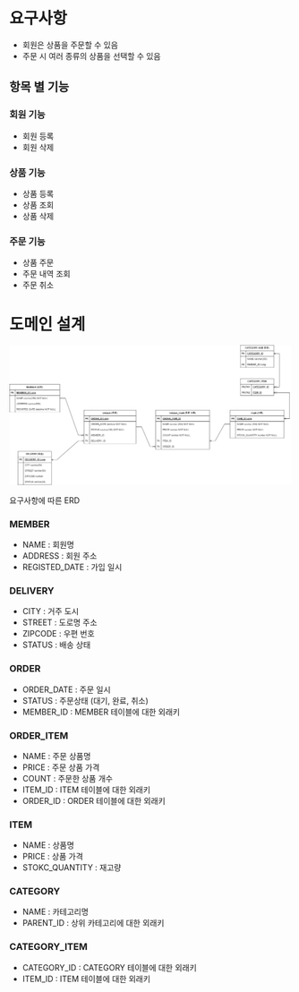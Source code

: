 # 요구사항

- 회원은 상품을 주문할 수 있음
- 주문 시 여러 종류의 상품을 선택할 수 있음

## 항목 별 기능

### 회원 기능

- 회원 등록
- 회원 삭제

### 상품 기능

- 상품 등록
- 상품 조회
- 상품 삭제

### 주문 기능

- 상품 주문
- 주문 내역 조회
- 주문 취소

# 도메인 설계

![요구사항에 따른 ERD](documents/jpa-example01.png)

요구사항에 따른 ERD

### MEMBER

- NAME : 회원명
- ADDRESS : 회원 주소
- REGISTED_DATE : 가입 일시

### DELIVERY

- CITY : 거주 도시
- STREET : 도로명 주소
- ZIPCODE : 우편 번호
- STATUS : 배송 상태

### ORDER

- ORDER_DATE : 주문 일시
- STATUS : 주문상태 (대기, 완료, 취소)
- MEMBER_ID : MEMBER 테이블에 대한 외래키

### ORDER_ITEM

- NAME : 주문 상품명
- PRICE : 주문 상품 가격
- COUNT : 주문한 상품 개수
- ITEM_ID : ITEM 테이블에 대한 외래키
- ORDER_ID : ORDER 테이블에 대한 외래키

### ITEM

- NAME : 상품명
- PRICE : 상품 가격
- STOKC_QUANTITY : 재고량

### CATEGORY

- NAME : 카테고리명
- PARENT_ID : 상위 카테고리에 대한 외래키

### CATEGORY_ITEM

- CATEGORY_ID : CATEGORY 테이블에 대한 외래키
- ITEM_ID : ITEM 테이블에 대한 외래키